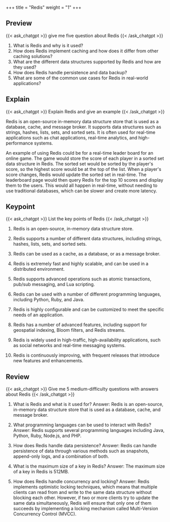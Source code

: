 +++
title = "Redis"
weight = "1"
+++
## Preview
{{< ask_chatgpt >}}
give me five question about Redis
{{< /ask_chatgpt >}}

1. What is Redis and why is it used?
2. How does Redis implement caching and how does it differ from other caching solutions?
3. What are the different data structures supported by Redis and how are they used?
4. How does Redis handle persistence and data backup?
5. What are some of the common use cases for Redis in real-world applications?   

## Explain
{{< ask_chatgpt >}}
Explain Redis and give an example
{{< /ask_chatgpt >}}

Redis is an open-source in-memory data structure store that is used as a database, cache, and message broker. It supports data structures such as strings, hashes, lists, sets, and sorted sets. It is often used for real-time applications such as chat applications, real-time analytics, and high-performance systems.

An example of using Redis could be for a real-time leader board for an online game. The game would store the score of each player in a sorted set data structure in Redis. The sorted set would be sorted by the player's score, so the highest score would be at the top of the list. When a player's score changes, Redis would update the sorted set in real-time. The leaderboard page would then query Redis for the top 10 scores and display them to the users. This would all happen in real-time, without needing to use traditional databases, which can be slower and create more latency.   

## Keypoint
{{< ask_chatgpt >}}
List the key points of Redis
{{< /ask_chatgpt >}}

1. Redis is an open-source, in-memory data structure store.

2. Redis supports a number of different data structures, including strings, hashes, lists, sets, and sorted sets.

3. Redis can be used as a cache, as a database, or as a message broker.

4. Redis is extremely fast and highly scalable, and can be used in a distributed environment.

5. Redis supports advanced operations such as atomic transactions, pub/sub messaging, and Lua scripting.

6. Redis can be used with a number of different programming languages, including Python, Ruby, and Java.

7. Redis is highly configurable and can be customized to meet the specific needs of an application.

8. Redis has a number of advanced features, including support for geospatial indexing, Bloom filters, and Redis streams.

9. Redis is widely used in high-traffic, high-availability applications, such as social networks and real-time messaging systems.

10. Redis is continuously improving, with frequent releases that introduce new features and enhancements.   

## Review
{{< ask_chatgpt >}}
Give me 5 medium-difficulty questions with answers about Redis
{{< /ask_chatgpt >}}

1) What is Redis and what is it used for?
Answer: Redis is an open-source, in-memory data structure store that is used as a database, cache, and message broker.

2) What programming languages can be used to interact with Redis?
Answer: Redis supports several programming languages including Java, Python, Ruby, Node.js, and PHP.

3) How does Redis handle data persistence?
Answer: Redis can handle persistence of data through various methods such as snapshots, append-only logs, and a combination of both.

4) What is the maximum size of a key in Redis?
Answer: The maximum size of a key in Redis is 512MB.

5) How does Redis handle concurrency and locking?
Answer: Redis implements optimistic locking techniques, which means that multiple clients can read from and write to the same data structure without blocking each other. However, if two or more clients try to update the same data simultaneously, Redis will ensure that only one of them succeeds by implementing a locking mechanism called Multi-Version Concurrency Control (MVCC).   

